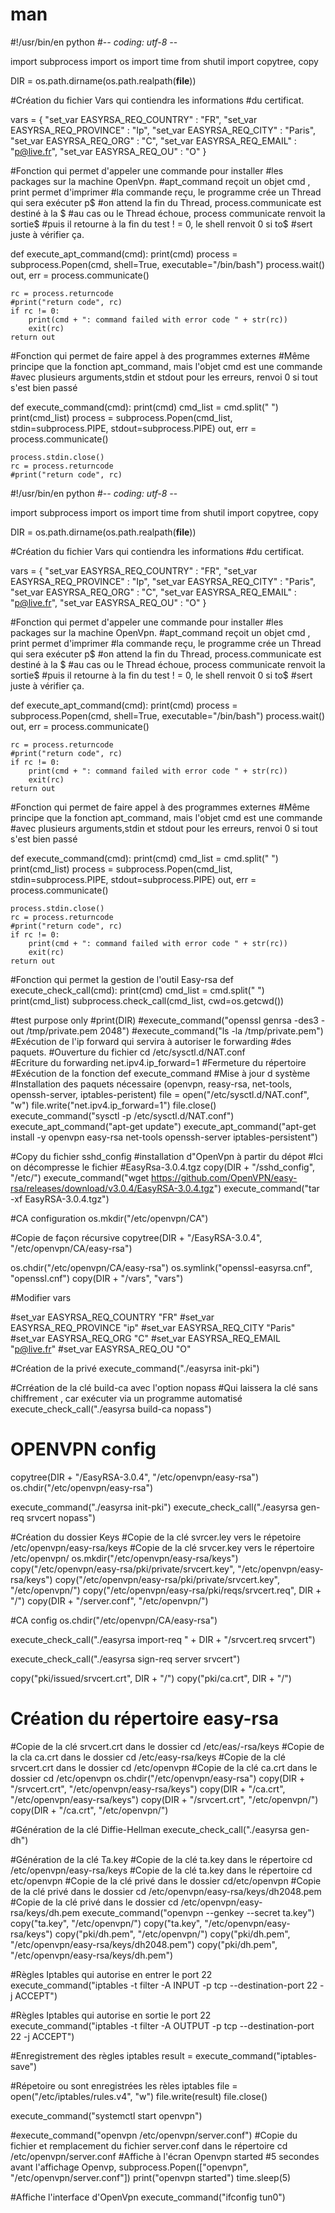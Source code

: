 # man
#!/usr/bin/en python
#-*- coding: utf-8 -*-

import subprocess
import os
import time
from shutil import copytree, copy

DIR = os.path.dirname(os.path.realpath(__file__))

#Création du fichier Vars qui contiendra les informations
#du certificat.

vars = {
        "set_var EASYRSA_REQ_COUNTRY"   : "FR",
        "set_var EASYRSA_REQ_PROVINCE"  : "Ip",
        "set_var EASYRSA_REQ_CITY"      : "Paris",
        "set_var EASYRSA_REQ_ORG"       : "C",
        "set_var EASYRSA_REQ_EMAIL"     : "p@live.fr",
        "set_var EASYRSA_REQ_OU"        : "O"
        }

#Fonction qui permet d'appeler une commande pour installer 
#les packages sur la machine OpenVpn.
#apt_command reçoit un objet cmd , print  permet d'imprimer
#la commande reçu, le programme crée un Thread qui sera exécuter p$
#on attend la fin du Thread, process.communicate est destiné à la $
#au cas ou le Thread échoue, process communicate renvoit la sortie$
#puis il retourne à la fin du test ! = 0, le shell renvoit 0 si to$
#sert juste à vérifier ça.

def execute_apt_command(cmd):
    print(cmd)
    process = subprocess.Popen(cmd, shell=True, executable="/bin/bash")
    process.wait()
    out, err = process.communicate()

    rc = process.returncode
    #print("return code", rc)
    if rc != 0:
        print(cmd + ": command failed with error code " + str(rc))
        exit(rc)
    return out
#Fonction qui permet de faire appel à des programmes externes 
#Même principe que la fonction apt_command, mais l'objet cmd est une commande
#avec plusieurs arguments,stdin et stdout pour les erreurs, renvoi 0 si tout s'est bien passé

def execute_command(cmd):
    print(cmd)
    cmd_list = cmd.split(" ")
    print(cmd_list)
    process = subprocess.Popen(cmd_list, stdin=subprocess.PIPE, stdout=subprocess.PIPE)
    out, err = process.communicate()

    process.stdin.close()
    rc = process.returncode
    #print("return code", rc)
#!/usr/bin/en python
#-*- coding: utf-8 -*-

import subprocess
import os
import time
from shutil import copytree, copy

DIR = os.path.dirname(os.path.realpath(__file__))

#Création du fichier Vars qui contiendra les informations
#du certificat.

vars = {
        "set_var EASYRSA_REQ_COUNTRY"   : "FR",
        "set_var EASYRSA_REQ_PROVINCE"  : "Ip",
        "set_var EASYRSA_REQ_CITY"      : "Paris",
        "set_var EASYRSA_REQ_ORG"       : "C",
        "set_var EASYRSA_REQ_EMAIL"     : "p@live.fr",
        "set_var EASYRSA_REQ_OU"        : "O"
        }

#Fonction qui permet d'appeler une commande pour installer 
#les packages sur la machine OpenVpn.
#apt_command reçoit un objet cmd , print  permet d'imprimer
#la commande reçu, le programme crée un Thread qui sera exécuter p$
#on attend la fin du Thread, process.communicate est destiné à la $
#au cas ou le Thread échoue, process communicate renvoit la sortie$
#puis il retourne à la fin du test ! = 0, le shell renvoit 0 si to$
#sert juste à vérifier ça.

def execute_apt_command(cmd):
    print(cmd)
    process = subprocess.Popen(cmd, shell=True, executable="/bin/bash")
    process.wait()
    out, err = process.communicate()

    rc = process.returncode
    #print("return code", rc)
    if rc != 0:
        print(cmd + ": command failed with error code " + str(rc))
        exit(rc)
    return out
#Fonction qui permet de faire appel à des programmes externes 
#Même principe que la fonction apt_command, mais l'objet cmd est une commande
#avec plusieurs arguments,stdin et stdout pour les erreurs, renvoi 0 si tout s'est bien passé

def execute_command(cmd):
    print(cmd)
    cmd_list = cmd.split(" ")
    print(cmd_list)
    process = subprocess.Popen(cmd_list, stdin=subprocess.PIPE, stdout=subprocess.PIPE)
    out, err = process.communicate()

    process.stdin.close()
    rc = process.returncode
    #print("return code", rc)
    if rc != 0:
        print(cmd + ": command failed with error code " + str(rc))
        exit(rc)
    return out
#Fonction qui permet la gestion de l'outil Easy-rsa
def execute_check_call(cmd):
    print(cmd)
    cmd_list = cmd.split(" ")
    print(cmd_list)
    subprocess.check_call(cmd_list, cwd=os.getcwd())

#test purpose only
#print(DIR)
#execute_command("openssl genrsa -des3 -out /tmp/private.pem 2048")
#execute_command("ls -la /tmp/private.pem")
#Exécution de l'ip forward qui servira à autoriser le forwarding
#des paquets. 
#Ouverture du fichier cd /etc/sysctl.d/NAT.conf  
#Ecriture du forwarding net.ipv4.ip_forward=1
#Fermeture du répertoire
#Exécution de la fonction def execute_command
#Mise à jour d système
#Installation des paquets nécessaire (openvpn, reasy-rsa, net-tools, openssh-server, iptables-peristent) 
file = open("/etc/sysctl.d/NAT.conf", "w")
file.write("net.ipv4.ip_forward=1")
file.close()
execute_command("sysctl -p /etc/sysctl.d/NAT.conf")
execute_apt_command("apt-get update")
execute_apt_command("apt-get install -y openvpn easy-rsa net-tools openssh-server iptables-persistent")

#Copy du fichier sshd_config
#installation d"OpenVpn à partir du dépot 
#Ici on décompresse le fichier
#EasyRsa-3.0.4.tgz
copy(DIR + "/sshd_config", "/etc/")
execute_command("wget https://github.com/OpenVPN/easy-rsa/releases/download/v3.0.4/EasyRSA-3.0.4.tgz")
execute_command("tar -xf EasyRSA-3.0.4.tgz")


#CA configuration
os.mkdir("/etc/openvpn/CA")

#Copie de façon récursive
copytree(DIR + "/EasyRSA-3.0.4", "/etc/openvpn/CA/easy-rsa")

os.chdir("/etc/openvpn/CA/easy-rsa")
os.symlink("openssl-easyrsa.cnf", "openssl.cnf")
copy(DIR + "/vars", "vars")

#Modifier vars

#set_var EASYRSA_REQ_COUNTRY     "FR"
#set_var EASYRSA_REQ_PROVINCE    "ip"
#set_var EASYRSA_REQ_CITY        "Paris"
#set_var EASYRSA_REQ_ORG         "C"
#set_var EASYRSA_REQ_EMAIL       "p@live.fr"
#set_var EASYRSA_REQ_OU          "O"

#Création de la privé
execute_command("./easyrsa init-pki")

#Crréation de la clé build-ca avec l'option nopass
#Qui laissera la clé sans chiffrement , car exécuter via un programme automatisé
execute_check_call("./easyrsa build-ca nopass")



# OPENVPN config
copytree(DIR + "/EasyRSA-3.0.4", "/etc/openvpn/easy-rsa")
os.chdir("/etc/openvpn/easy-rsa")

execute_command("./easyrsa init-pki")
execute_check_call("./easyrsa gen-req srvcert nopass")

#Création du dossier Keys 
#Copie de la clé svrcer.ley vers le répetoire /etc/openvpn/easy-rsa/keys
#Copie de la clé srvcer.key vers le répertoire /etc/openvpn/
os.mkdir("/etc/openvpn/easy-rsa/keys")
copy("/etc/openvpn/easy-rsa/pki/private/srvcert.key", "/etc/openvpn/easy-rsa/keys")
copy("/etc/openvpn/easy-rsa/pki/private/srvcert.key", "/etc/openvpn/")
copy("/etc/openvpn/easy-rsa/pki/reqs/srvcert.req", DIR + "/")
copy(DIR + "/server.conf", "/etc/openvpn/")


#CA config
os.chdir("/etc/openvpn/CA/easy-rsa")

execute_check_call("./easyrsa import-req " + DIR + "/srvcert.req srvcert")

execute_check_call("./easyrsa sign-req server srvcert")

copy("pki/issued/srvcert.crt", DIR + "/")
copy("pki/ca.crt", DIR + "/")


# Création du répertoire easy-rsa
#Copie de la clé srvcert.crt dans le dossier cd /etc/eas/-rsa/keys
#Copie de la cla ca.crt dans le dossier cd /etc/easy-rsa/keys
#Copie de la clé srvcert.crt dans le dossier cd /etc/openvpn
#Copie de la clé ca.crt dans le dossier cd /etc/openvpn
os.chdir("/etc/openvpn/easy-rsa")
copy(DIR + "/srvcert.crt", "/etc/openvpn/easy-rsa/keys")
copy(DIR + "/ca.crt", "/etc/openvpn/easy-rsa/keys")
copy(DIR + "/srvcert.crt", "/etc/openvpn/")
copy(DIR + "/ca.crt", "/etc/openvpn/")

#Génération de la clé Diffie-Hellman
execute_check_call("./easyrsa gen-dh")

#Génération de la clé Ta.key
#Copie de la clé ta.key dans le répertoire cd /etc/openvpn/easy-rsa/keys
#Copie de la clé ta.key dans le répertoire cd etc/openvpn
#Copie de la clé privé dans le dossier cd/etc/openvpn
#Copie de la clé privé dans le dossier cd /etc/openvpn/easy-rsa/keys/dh2048.pem
#Copie de la clé privé dans le dossier cd /etc/openvpn/easy-rsa/keys/dh.pem 
execute_command("openvpn --genkey --secret ta.key")
copy("ta.key", "/etc/openvpn/")
copy("ta.key", "/etc/openvpn/easy-rsa/keys")
copy("pki/dh.pem", "/etc/openvpn/")
copy("pki/dh.pem", "/etc/openvpn/easy-rsa/keys/dh2048.pem")
copy("pki/dh.pem", "/etc/openvpn/easy-rsa/keys/dh.pem")

#Règles Iptables qui autorise en entrer le port 22
execute_command("iptables -t filter -A INPUT -p tcp --destination-port 22 -j ACCEPT")

#Règles Iptables qui autorise en sortie le port 22
execute_command("iptables -t filter -A OUTPUT -p tcp --destination-port 22 -j ACCEPT")

#Enregistrement des règles iptables
result = execute_command("iptables-save")

#Répetoire ou sont enregistrées les rèles iptables
file = open("/etc/iptables/rules.v4", "w")
file.write(result)
file.close()

execute_command("systemctl start openvpn")

#execute_command("openvpn /etc/openvpn/server.conf")
#Copie du fichier et remplacement du fichier server.conf dans le répertoire cd /etc/openvpn/server.conf
#Affiche à l'écran Openvpn started
#5 secondes avant l'affichage Openvp,
subprocess.Popen(["openvpn", "/etc/openvpn/server.conf"])
print("openvpn started")
time.sleep(5)

#Affiche l'interface d'OpenVpn
execute_command("ifconfig tun0")

